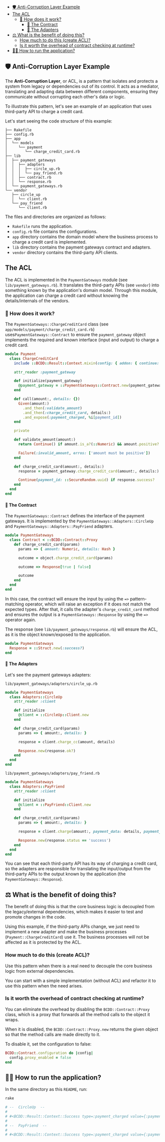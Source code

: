 - [🛡️ Anti-Corruption Layer Example](#️-anti-corruption-layer-example)
- [The ACL](#the-acl)
  - [🤔 How does it work?](#-how-does-it-work)
    - [📜 The Contract](#-the-contract)
    - [🔄 The Adapters](#-the-adapters)
- [⚖️ What is the benefit of doing this?](#️-what-is-the-benefit-of-doing-this)
  - [How much to do this (create ACL)?](#how-much-to-do-this-create-acl)
  - [Is it worth the overhead of contract checking at runtime?](#is-it-worth-the-overhead-of-contract-checking-at-runtime)
- [🏃‍♂️ How to run the application?](#️-how-to-run-the-application)

## 🛡️ Anti-Corruption Layer Example

The **Anti-Corruption Layer**, or ACL, is a pattern that isolates and protects a system from legacy or dependencies out of its control. It acts as a mediator, translating and adapting data between different components, ensuring they communicate without corrupting each other's data or logic.

To illustrate this pattern, let's see an example of an application that uses  third-party API to charge a credit card.

Let's start seeing the code structure of this example:

```
├── Rakefile
├── config.rb
├── app
│  └── models
│     └── payment
│        └── charge_credit_card.rb
├── lib
│  ├── payment_gateways
│  │  ├── adapters
│  │  │  ├── circle_up.rb
│  │  │  └── pay_friend.rb
│  │  ├── contract.rb
│  │  └── response.rb
│  └── payment_gateways.rb
└── vendor
   ├── circle_up
   │  └── client.rb
   └── pay_friend
      └── client.rb
```

The files and directories are organized as follows:

- `Rakefile` runs the application.
- `config.rb` file contains the configurations.
- `app` directory contains the domain model where the business process to charge a credit card is implemented.
- `lib` directory contains the payment gateways contract and adapters.
- `vendor` directory contains the third-party API clients.

## The ACL

The ACL is implemented in the `PaymentGateways` module (see `lib/payment_gateways.rb`). It translates the third-party APIs (see `vendor`) into something known by the application's domain model. Through this module, the application can charge a credit card without knowing the details/internals of the vendors.

### 🤔 How does it work?

The `PaymentGateways::ChargeCreditCard` class (see `app/models/payment/charge_credit_card.rb`) uses`PaymentGateways::Contract` to ensure the `payment_gateway` object implements the required and known interface (input and output) to charge a credit card.

```ruby
module Payment
  class ChargeCreditCard
    include ::BCDD::Result::Context.mixin(config: { addon: { continue: true } })

    attr_reader :payment_gateway

    def initialize(payment_gateway)
      @payment_gateway = ::PaymentGateways::Contract.new(payment_gateway)
    end

    def call(amount:, details: {})
      Given(amount:)
        .and_then(:validate_amount)
        .and_then(:charge_credit_card, details:)
        .and_expose(:payment_charged, %i[payment_id])
    end

    private

    def validate_amount(amount:)
      return Continue() if amount.is_a?(::Numeric) && amount.positive?

      Failure(:invalid_amount, erros: ['amount must be positive'])
    end

    def charge_credit_card(amount:, details:)
      response = payment_gateway.charge_credit_card(amount:, details:)

      Continue(payment_id: ::SecureRandom.uuid) if response.success?
    end
  end
end
```

#### 📜 The Contract

The `PaymentGateways::Contract` defines the interface of the payment gateways. It is implemented by the `PaymentGateways::Adapters::CircleUp` and `PaymentGateways::Adapters::PayFriend` adapters.

```ruby
module PaymentGateways
  class Contract < ::BCDD::Contract::Proxy
    def charge_credit_card(params)
      params => { amount: Numeric, details: Hash }

      outcome = object.charge_credit_card(params)

      outcome => Response[true | false]

      outcome
    end
  end
end
```

In this case, the contract will ensure the input by using the `=>` pattern-matching operator, which will raise an exception if it does not match the expected types. After that, it calls the adapter's `charge_credit_card` method and ensures the output is a `PaymentGateways::Response` by using the `=>` operator again.

The response (see `lib/payment_gateways/response.rb`) will ensure the ACL, as it is the object known/exposed to the application.

```ruby
module PaymentGateways
  Response = ::Struct.new(:success?)
end
```

#### 🔄 The Adapters

Let's see the payment gateways adapters:

`lib/payment_gateways/adapters/circle_up.rb`

```ruby
module PaymentGateways
  class Adapters::CircleUp
    attr_reader :client

    def initialize
      @client = ::CircleUp::Client.new
    end

    def charge_credit_card(params)
      params => { amount:, details: }

      response = client.charge_cc(amount, details)

      Response.new(response.ok?)
    end
  end
end
```

`lib/payment_gateways/adapters/pay_friend.rb`

```ruby
module PaymentGateways
  class Adapters::PayFriend
    attr_reader :client

    def initialize
      @client = ::PayFriend::Client.new
    end

    def charge_credit_card(params)
      params => { amount:, details: }

      response = client.charge(amount:, payment_data: details, payment_method: 'credit_card')

      Response.new(response.status == 'success')
    end
  end
end
```

You can see that each third-party API has its way of charging a credit card, so the adapters are responsible for translating the input/output from the third-party APIs to the output known by the application (the `PaymentGateways::Response`).

## ⚖️ What is the benefit of doing this?

The benefit of doing this is that the core business logic is decoupled from the legacy/external dependencies, which makes it easier to test and promote changes in the code.

Using this example, if the third-party APIs change, we just need to implement a new adapter and make the business processes (`Payment::ChargeCreditCard`) use it. The business processes will not be affected as it is protected by the ACL.

### How much to do this (create ACL)?

Use this pattern when there is a real need to decouple the core business logic from external dependencies.

You can start with a simple implementation (without ACL) and refactor it to use this pattern when the need arises.

### Is it worth the overhead of contract checking at runtime?

You can eliminate the overhead by disabling the `BCDD::Contract::Proxy` class, which is a proxy that forwards all the method calls to the object it wraps.

When it is disabled, the `BCDD::Contract::Proxy.new` returns the given object so that the method calls are made directly to it.

To disable it, set the configuration to false:

```ruby
BCDD::Contract.configuration do |config|
  config.proxy_enabled = false
end
```

## 🏃‍♂️ How to run the application?

In the same directory as this `README`, run:

```bash
rake

# --  CircleUp  --
#
# #<BCDD::Result::Context::Success type=:payment_charged value={:payment_id=>"aa794f93-bab5-4b88-b098-4472a4aa2d33"}>
#
# --  PayFriend  --
#
# #<BCDD::Result::Context::Success type=:payment_charged value={:payment_id=>"a2519a45-8bfc-471b-b07c-85f4e601de1b"}>
```
